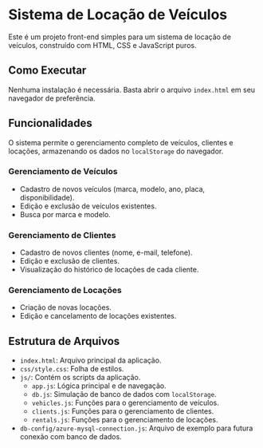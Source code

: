 # Sistema de Locação de Veículos

Este é um projeto front-end simples para um sistema de locação de veículos, construído com HTML, CSS e JavaScript puros.

## Como Executar

Nenhuma instalação é necessária. Basta abrir o arquivo `index.html` em seu navegador de preferência.

## Funcionalidades

O sistema permite o gerenciamento completo de veículos, clientes e locações, armazenando os dados no `localStorage` do navegador.

### Gerenciamento de Veículos
- Cadastro de novos veículos (marca, modelo, ano, placa, disponibilidade).
- Edição e exclusão de veículos existentes.
- Busca por marca e modelo.

### Gerenciamento de Clientes
- Cadastro de novos clientes (nome, e-mail, telefone).
- Edição e exclusão de clientes.
- Visualização do histórico de locações de cada cliente.

### Gerenciamento de Locações
- Criação de novas locações.
- Edição e cancelamento de locações existentes.

## Estrutura de Arquivos

- `index.html`: Arquivo principal da aplicação.
- `css/style.css`: Folha de estilos.
- `js/`: Contém os scripts da aplicação.
  - `app.js`: Lógica principal e de navegação.
  - `db.js`: Simulação de banco de dados com `localStorage`.
  - `vehicles.js`: Funções para o gerenciamento de veículos.
  - `clients.js`: Funções para o gerenciamento de clientes.
  - `rentals.js`: Funções para o gerenciamento de locações.
- `db-config/azure-mysql-connection.js`: Arquivo de exemplo para futura conexão com banco de dados.

